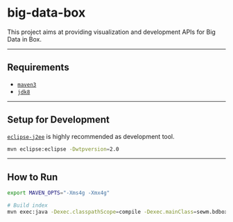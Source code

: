 # big-data-box
This project aims at providing visualization and development APIs for Big Data in Box.

---
## Requirements
* [`maven3`](http://maven.apache.org/)
* [`jdk8`](http://www.oracle.com/technetwork/java/javase/downloads/jdk8-downloads-2133151.html)

---
## Setup for Development
[`eclipse-j2ee`](https://eclipse.org/downloads/) is highly recommended as development tool.
```bash
mvn eclipse:eclipse -Dwtpversion=2.0
```

---
## How to Run
```bash
export MAVEN_OPTS="-Xms4g -Xmx4g"

# Build index
mvn exec:java -Dexec.classpathScope=compile -Dexec.mainClass=sewm.bdbox.search.InfomallIndexer -Dexec.args="--data=/Volumes/HPT8_56T/data --index=/Volumes/HPT8_56T/index --create"
```
